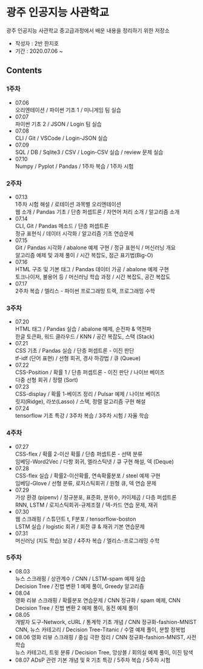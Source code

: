 # 광주 인공지능 사관학교
광주 인공지능 사관학교 중고급과정에서 배운 내용을 정리하기 위한 저장소

- 작성자 : 2반 한지호
- 기간 : 2020.07.06 ~

## Contents
### 1주차
- 07.06  
  오리엔테이션 / 파이썬 기초 1 / 미니게임 팀 실습
- 07.07  
  파이썬 기초 2 / JSON / Login 팀 실습
- 07.08  
  CLI / Git / VSCode / Login-JSON 실습
- 07.09  
  SQL / DB / Sqlite3 / CSV / Login-CSV 실습 / review 문제 실습
- 07.10  
  Numpy / Pyplot / Pandas / 1주차 복습 / 1주차 시험
### 2주차
- 07.13  
  1주차 시험 해설 / 로테이션 과목별 오리엔테이션  
  웹 소개 / Pandas 기초 / 단층 퍼셉트론 / 자연어 처리 소개 / 알고리즘 소개
- 07.14  
  CLI, Git / Pandas 메소드 / 단층 퍼셉트론  
  정규 표현식 / 데이터 시각화 / 알고리즘 기초 연습문제
- 07.15  
  Git / Pandas 시각화 / abalone 예제 구현 / 정규 표현식 / 머신러닝 개요  
  알고리즘 예제 및 과제 풀이 / 시간 복잡도, 점근 표기법(Big-O)
- 07.16  
  HTML 구조 및 기본 태그 / Pandas 데이터 가공 / abalone 예제 구현  
  토크나이저, 불용어 등 / 머신러닝 학습 과정 / 시간 복잡도, 공간 복잡도
- 07.17  
  2주차 복습 / 엘리스 - 파이썬 프로그래밍 트랙, 프로그래밍 수학
### 3주차
- 07.20  
  HTML 태그 / Pandas 실습 / abalone 예제, 순전파 & 역전파  
  한글 토큰화, 워드 클라우드 / KNN / 공간 복잡도, 스택 (Stack)
- 07.21  
  CSS 기초 / Pandas 실습 / 단층 퍼셉트론 - 이진 판단  
  tf-idf (단어 표현) / 선형 회귀, 경사 하강법 / 큐 (Queue)
- 07.22  
  CSS-Position / 확률 1 / 단층 퍼셉트론 - 이진 판단 / 나이브 베이즈  
  다중 선형 회귀 / 정렬 (Sort)
- 07.23  
  CSS-display / 확률 1-베이즈 정리 / Pulsar 예제 / 나이브 베이즈  
  릿지(Ridge), 라쏘(Lasso) / 스택, 정렬 알고리즘 구현 해설
- 07.24  
  tensorflow 기초 특강 / 3주차 복습 / 3주차 시험 / 자율 학습
### 4주차
- 07.27  
  CSS-flex / 확률 2-이산 확률 / 단층 퍼셉트론 - 선택 분류  
  임베딩-Word2Vec / 다항 회귀, 엘라스틱넷 / 큐 구현 해설, 덱 (Deque)  
- 07.28  
  CSS-flex 실습 / 확률2-이산확률, 연속확률분포 / steel 예제 구현  
  임베딩-Glove / 선형 분류, 로지스틱회귀 / 원형 큐, 덱 연습 문제
- 07.29  
  가상 환경 (pipenv) / 정규분포, 표준화, 분위수, 카이제곱 / 다층 퍼셉트론  
  RNN, LSTM / 로지스틱회귀-규제조절 / 덱-카드 연습 문제, 재귀
- 07.30  
  웹 스크래핑 / 스튜던트 t, F분포 / tensorflow-boston  
  LSTM 실습 / logistic 회귀 / 회전 큐 & 재귀 기본 연습문제
- 07.31  
  머신러닝 (지도 학습) 보강 / 4주차 복습 / 엘리스-프로그래밍 수학
### 5주차
- 08.03  
  뉴스 스크래핑 / 상관계수 / CNN / LSTM-spam 예제 실습  
  Decision Tree / 진법 변환 1 예제 풀이, Greedy 알고리즘
- 08.04  
  영화 리뷰 스크래핑 / 확률분포 연습문제 / CNN 정규화 / spam 예제, CNN  
  Decision Tree / 진법 변환 2 예제 풀이, 동전 예제 풀이
- 08.05  
  개발자 도구-Network, cURL / 통계학 기초 개념 / CNN 정규화-fashion-MNIST  
  CNN, 뉴스 카테고리 / Decision Tree-Titanic / 수열 예제 풀이, 분할 정복법
- 08.06
  영화 리뷰 스크래핑 / 중심 극한 정리 / CNN 정규화-fashion-MNIST, 사전 학습  
  뉴스 카테고리, 트윗 분류 / Decision Tree, 앙상블 / 회의실 예제 풀이, 이진 탐색
- 08.07
  ADsP 관련 기본 개념 및 R 기초 특강 / 5주차 복습 / 5주차 시험